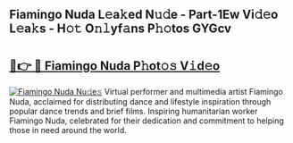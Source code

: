 ## Fiamingo Nuda L𝚎a𝚔ed N𝚞𝚍e - Part-1Ew Vi𝚍𝚎o L𝚎a𝚔s - H𝚘𝚝 O𝚗𝚕yf𝚊ns P𝚑𝚘tos GYGcv

# <h2><a href="http://kfdfjho.oniu.top/?m=Fiamingo+Nuda">🔗👉 🔴 Fiamingo Nuda P𝚑ot𝚘𝚜 V𝚒d𝚎o</a></h2>

[![Fiamingo Nuda Nu𝚍e𝚜](https://i.imgur.com/0qMVB7G.gif)](http://kfdfjho.oniu.top/?m=Fiamingo+Nuda)
Virtual performer and multimedia artist Fiamingo Nuda, acclaimed for distributing dance and lifestyle inspiration through popular dance trends and brief films. Inspiring humanitarian worker Fiamingo Nuda, celebrated for their dedication and commitment to helping those in need around the world.  
